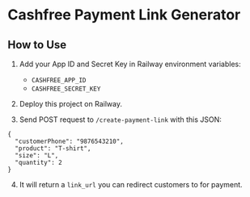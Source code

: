 # Cashfree Payment Link Generator

## How to Use

1. Add your App ID and Secret Key in Railway environment variables:
   - `CASHFREE_APP_ID`
   - `CASHFREE_SECRET_KEY`

2. Deploy this project on Railway.

3. Send POST request to `/create-payment-link` with this JSON:

```
{
  "customerPhone": "9876543210",
  "product": "T-shirt",
  "size": "L",
  "quantity": 2
}
```

4. It will return a `link_url` you can redirect customers to for payment.